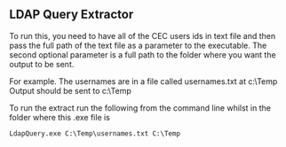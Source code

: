 ## LDAP Query Extractor

To run this, you need to have all of the CEC users ids in text file and then pass the full path of the text file as a parameter to the executable.
The second optional parameter is a full path to the folder where you want the output to be sent.

For example.
The usernames are in a file called usernames.txt at c:\Temp
Output should be sent to c:\Temp

To run the extract run the following from the command line whilst in the folder where this .exe file is
```
LdapQuery.exe C:\Temp\usernames.txt C:\Temp
```